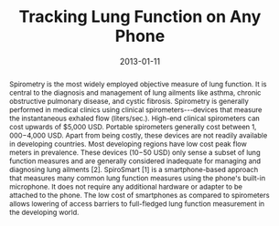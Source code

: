 ---
abstract: |-
  Spirometry is the most widely employed objective measure of lung function. It is central to the diagnosis and management of lung ailments like asthma, chronic obstructive pulmonary disease, and cystic fibrosis. Spirometry is generally performed in medical clinics using clinical spirometers---devices that measure the instantaneous exhaled flow (liters/sec.). High-end clinical spirometers can cost upwards of $5,000 USD. Portable spirometers generally cost between $1,000-$4,000 USD. Apart from being costly, these devices are not readily available in developing countries. Most developing regions have low cost peak flow meters in prevalence. These devices ($10-$50 USD) only sense a subset of lung function measures and are generally considered inadequate for managing and diagnosing lung ailments [2]. SpiroSmart [1] is a smartphone-based approach that measures many common lung function measures using the phone's built-in microphone. It does not require any additional hardware or adapter to be attached to the phone. The low cost of smartphones as compared to spirometers allows lowering of access barriers to full-fledged lung function measurement in the developing world.
authors:
- larson
- goel
- Morgan Redfield
- Gaetano Boriello
- Margaret Rosenfeld
- patel
bibtex: |-
  @inproceedings{Larson:2013:TLF:2442882.2442917,
   author = {Larson, Eric C. and Goel, Mayank and Redfield, Morgan and Boriello, Gaetano and Rosenfeld, Margaret and Patel, Shwetak N.},
   title = {Tracking Lung Function on Any Phone},
   booktitle = {Proceedings of the 3rd ACM Symposium on Computing for Development},
   series = {ACM DEV '13},
   year = {2013},
   isbn = {978-1-4503-1856-3},
   location = {Bangalore, India},
   pages = {29:1--29:2},
   articleno = {29},
   numpages = {2},
   url = {http://doi.acm.org/10.1145/2442882.2442917},
   doi = {10.1145/2442882.2442917},
   acmid = {2442917},
   publisher = {ACM},
   address = {New York, NY, USA},
  }
caption: ''
citation: |-
  Eric C. Larson, Mayank Goel, Morgan Redfield, Gaetano Boriello, Margaret Rosenfeld, and Shwetak N. Patel. 2013. Tracking lung function on any phone.  In Proceedings of the 3rd ACM Symposium on Computing for Development (ACM DEV '13). ACM, New York, NY, USA, , Article 29 , 2 pages. DOI=http://dx.doi.org/10.1145/2442882.2442917
conference: ACM DEV '13
date: '2013-01-11'
image: ''
pdf: /pdfs/tracking-lung.pdf
thumbnail: ''
title: Tracking Lung Function on Any Phone
video: ''
video_embed: ''
---